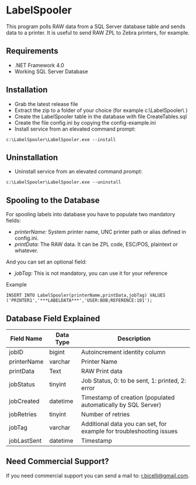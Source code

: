 LabelSpooler
============

This program polls RAW data from a SQL Server database table and sends data to a printer.
It is useful to send RAW ZPL to Zebra printers, for example.  

Requirements
------------

- .NET Framework 4.0
- Working SQL Server Database

Installation
------------

- Grab the latest release file
- Extract the zip to a folder of your choice (for example c:\LabelSpooler\ ) 
- Create the LabelSpooler table in the database with file CreateTables.sql
- Create the file config.ini by copying the config-example.ini
- Install service from an elevated command prompt:

```
c:\LabelSpooler\LabelSpooler.exe --install
```

Uninstallation
--------------

- Uninstall service from an elevated command prompt:

```
c:\LabelSpooler\LabelSpooler.exe --uninstall
```

Spooling to the Database
------------------------

For spooling labels into database you have to populate two mandatory fields:

- *printerName:* System printer name, UNC printer path or alias defined in config.ini.
- *printData:* The RAW data. It can be ZPL code, ESC/POS, plaintext or whatever.

And you can set an optional field:

- *jobTag:* This is not mandatory, you can use it for your reference

Example
```
INSERT INTO LabelSpooler(printerName,printData,jobTag) VALUES ('PRINTER1','***LABELDATA***','USER:BOB;REFERENCE:101');
```

Database Field Explained
------------------------

| Field Name    | Data Type     | Description                                                         |
| ------------- | ------------- | ------------------------------------------------------------------- |
| jobID         | bigint        | Autoincrement identity column                                       |
| printerName   | varchar       | Printer Name                                                        |
| printData     | Text          | RAW Print data                                                      |
| jobStatus     | tinyint       | Job Status, 0: to be sent, 1: printed, 2: error                     |
| jobCreated    | datetime      | Timestamp of creation (populated automatically by SQL Server)       |
| jobRetries    | tinyint       | Number of retries                                                   |
| jobTag        | varchar       | Additional data you can set, for example for troubleshooting issues |
| jobLastSent   | datetime      | Timestamp                                                           |

Need Commercial Support?
------------------------

If you need commercial support you can send a mail to: r.bicelli@gmail.com.